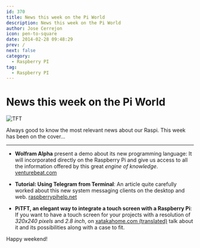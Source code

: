 ```yaml
---
id: 370
title: News this week on the Pi World
description: News this week on the Pi World
author: Jose Cerrejon
icon: pen-to-square
date: 2014-02-28 09:48:29
prev: /
next: false
category:
  - Raspberry PI
tag:
  - Raspberry PI
---
```


# News this week on the Pi World

![TFT](/images/2014/02/piTFT.jpg)

Always good to know the most relevant news about our Raspi. This week has been on the cover...

- - -
* **Wolfram Alpha** present a demo about its new programming language: It will incorporated directly on the Raspberry Pi and give us access to all the information offered by this great *engine of knowledge*. [venturebeat.com](http://venturebeat.com/2014/02/24/knowledge-based-programming-wolfram-releases-first-demo-of-new-language-30-years-in-the-making/)

* **Tutorial: Using Telegram from Terminal**: An article quite carefully worked about this new system messaging clients on the desktop and web. [raspberrypihelp.net](http://raspberrypihelp.net/tutorials/51-telegram-for-raspberry-pi)

* **PiTFT, an elegant way to integrate a touch screen with a Raspberry Pi**: If you want to have a touch screen for your projects with a resolution of *320x240 pixels* and *2.8 inch*, on [xatakahome.com (translated)](http://translate.google.com/translate?sl=es&tl=en&js=n&prev=_t&hl=es&ie=UTF-8&u=http%3A%2F%2Fwww.xatakahome.com%2Ftrucos-y-bricolaje-smart%2Fpitft-y-pitft-pibow-una-elegante-forma-de-integrar-una-pantalla-tactil-con-tu-raspberry-pi) talk about it and its possibilities along with a case to fit.

Happy weekend!